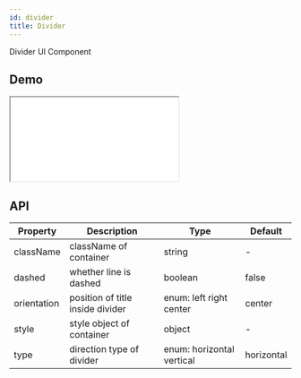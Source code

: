 ```yaml
---
id: divider
title: Divider
---
```


Divider UI Component

## Demo

<iframe src="/storybook-static/iframe.html?id=components-divider--default"></iframe>

## API

| Property    | Description                      | Type                      | Default    |
| ----------- | -------------------------------- | ------------------------- | ---------- |
| className   | className of container           | string                    | -          |
| dashed      | whether line is dashed           | boolean                   | false      |
| orientation | position of title inside divider | enum: left right center   | center     |
| style       | style object of container        | object                    | -          |
| type        | direction type of divider        | enum: horizontal vertical | horizontal |
